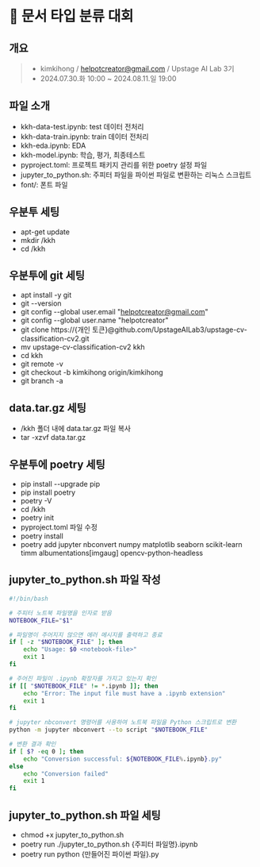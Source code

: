 # 📜 문서 타입 분류 대회

## 개요

> - kimkihong / helpotcreator@gmail.com / Upstage AI Lab 3기
> - 2024.07.30.화 10:00 ~ 2024.08.11.일 19:00

## 파일 소개

- kkh-data-test.ipynb: test 데이터 전처리
- kkh-data-train.ipynb: train 데이터 전처리
- kkh-eda.ipynb: EDA
- kkh-model.ipynb: 학습, 평가, 최종테스트
- pyproject.toml: 프로젝트 패키지 관리를 위한 poetry 설정 파일
- jupyter_to_python.sh: 주피터 파일을 파이썬 파일로 변환하는 리눅스 스크립트
- font/: 폰트 파일

## 우분투 세팅

- apt-get update
- mkdir /kkh
- cd /kkh

## 우분투에 git 세팅

- apt install -y git
- git --version
- git config --global user.email "helpotcreator@gmail.com"
- git config --global user.name "helpotcreator"
- git clone https://{개인 토큰}@github.com/UpstageAILab3/upstage-cv-classification-cv2.git
- mv upstage-cv-classification-cv2 kkh
- cd kkh
- git remote -v
- git checkout -b kimkihong origin/kimkihong
- git branch -a

## data.tar.gz 세팅

- /kkh 폴더 내에 data.tar.gz 파일 복사
- tar -xzvf data.tar.gz

## 우분투에 poetry 세팅

- pip install --upgrade pip
- pip install poetry
- poetry -V
- cd /kkh
- poetry init
- pyproject.toml 파일 수정
- poetry install
- poetry add jupyter nbconvert numpy matplotlib seaborn scikit-learn timm albumentations[imgaug] opencv-python-headless

## jupyter_to_python.sh 파일 작성

```bash
#!/bin/bash

# 주피터 노트북 파일명을 인자로 받음
NOTEBOOK_FILE="$1"

# 파일명이 주어지지 않으면 에러 메시지를 출력하고 종료
if [ -z "$NOTEBOOK_FILE" ]; then
    echo "Usage: $0 <notebook-file>"
    exit 1
fi

# 주어진 파일이 .ipynb 확장자를 가지고 있는지 확인
if [[ "$NOTEBOOK_FILE" != *.ipynb ]]; then
    echo "Error: The input file must have a .ipynb extension"
    exit 1
fi

# jupyter nbconvert 명령어를 사용하여 노트북 파일을 Python 스크립트로 변환
python -m jupyter nbconvert --to script "$NOTEBOOK_FILE"

# 변환 결과 확인
if [ $? -eq 0 ]; then
    echo "Conversion successful: ${NOTEBOOK_FILE%.ipynb}.py"
else
    echo "Conversion failed"
    exit 1
fi
```

## jupyter_to_python.sh 파일 세팅

- chmod +x jupyter_to_python.sh
- poetry run ./jupyter_to_python.sh {주피터 파일명}.ipynb
- poetry run python {만들어진 파이썬 파일}.py